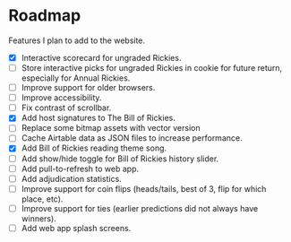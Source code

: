 # Roadmap

Features I plan to add to the website.

-   [x] Interactive scorecard for ungraded Rickies.
-   [ ] Store interactive picks for ungraded Rickies in cookie for future return, especially for Annual Rickies.
-   [ ] Improve support for older browsers.
-   [ ] Improve accessibility.
-   [ ] Fix contrast of scrollbar.
-   [x] Add host signatures to The Bill of Rickies.
-   [ ] Replace some bitmap assets with vector version
-   [ ] Cache Airtable data as JSON files to increase performance.
-   [x] Add Bill of Rickies reading theme song.
-   [ ] Add show/hide toggle for Bill of Rickies history slider.
-   [ ] Add pull-to-refresh to web app.
-   [ ] Add adjudication statistics.
-   [ ] Improve support for coin flips (heads/tails, best of 3, flip for which place, etc).
-   [ ] Improve support for ties (earlier predictions did not always have winners).
-   [ ] Add web app splash screens.
